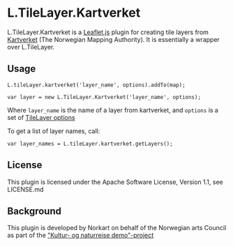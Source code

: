 L.TileLayer.Kartverket
======================

L.TileLayer.Kartverket is a [Leaflet.js][leaflet] plugin for creating tile
layers from [Kartverket][kartverket] (The Norwegian Mapping Authority). It is
essentially a wrapper over L.TileLayer.

Usage
-----

    L.tileLayer.kartverket('layer_name', options).addTo(map);

    var layer = new L.TileLayer.Kartverket('layer_name', options);

Where ``layer_name`` is the name of a layer from kartverket, and ``options`` is 
a set of [TileLayer options][tl-options]

To get a list of layer names, call:

    var layer_names = L.tileLayer.kartverket.getLayers();

License
-------
This plugin is licensed under the Apache Software License, Version 1.1, 
see LICENSE.md

Background
----------
This plugin is developed by Norkart on behalf of the Norwegian arts Council as
part of the ["Kultur- og naturreise demo"-project][knreise]


[kartverket]: http://kartverket.no/Kart/Gratis-kartdata/Cache-tjenester/
[leaflet]: http://leafletjs.com
[tl-options]: http://leafletjs.com/reference.html#tilelayer-options
[knreise]: https://github.com/knreise/demonstratorer